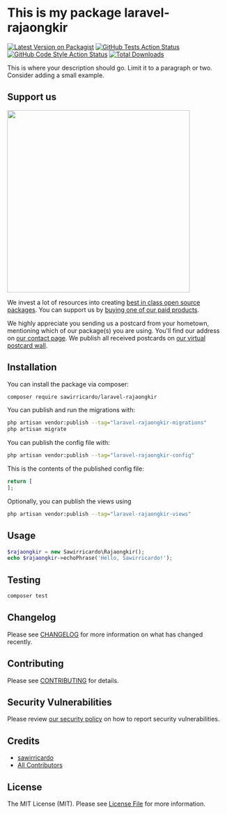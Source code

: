# This is my package laravel-rajaongkir

[![Latest Version on Packagist](https://img.shields.io/packagist/v/sawirricardo/laravel-rajaongkir.svg?style=flat-square)](https://packagist.org/packages/sawirricardo/laravel-rajaongkir)
[![GitHub Tests Action Status](https://img.shields.io/github/workflow/status/sawirricardo/laravel-rajaongkir/run-tests?label=tests)](https://github.com/sawirricardo/laravel-rajaongkir/actions?query=workflow%3Arun-tests+branch%3Amain)
[![GitHub Code Style Action Status](https://img.shields.io/github/workflow/status/sawirricardo/laravel-rajaongkir/Check%20&%20fix%20styling?label=code%20style)](https://github.com/sawirricardo/laravel-rajaongkir/actions?query=workflow%3A"Check+%26+fix+styling"+branch%3Amain)
[![Total Downloads](https://img.shields.io/packagist/dt/sawirricardo/laravel-rajaongkir.svg?style=flat-square)](https://packagist.org/packages/sawirricardo/laravel-rajaongkir)

This is where your description should go. Limit it to a paragraph or two. Consider adding a small example.

## Support us

[<img src="https://github-ads.s3.eu-central-1.amazonaws.com/laravel-rajaongkir.jpg?t=1" width="419px" />](https://spatie.be/github-ad-click/laravel-rajaongkir)

We invest a lot of resources into creating [best in class open source packages](https://spatie.be/open-source). You can support us by [buying one of our paid products](https://spatie.be/open-source/support-us).

We highly appreciate you sending us a postcard from your hometown, mentioning which of our package(s) you are using. You'll find our address on [our contact page](https://spatie.be/about-us). We publish all received postcards on [our virtual postcard wall](https://spatie.be/open-source/postcards).

## Installation

You can install the package via composer:

```bash
composer require sawirricardo/laravel-rajaongkir
```

You can publish and run the migrations with:

```bash
php artisan vendor:publish --tag="laravel-rajaongkir-migrations"
php artisan migrate
```

You can publish the config file with:

```bash
php artisan vendor:publish --tag="laravel-rajaongkir-config"
```

This is the contents of the published config file:

```php
return [
];
```

Optionally, you can publish the views using

```bash
php artisan vendor:publish --tag="laravel-rajaongkir-views"
```

## Usage

```php
$rajaongkir = new Sawirricardo\Rajaongkir();
echo $rajaongkir->echoPhrase('Hello, Sawirricardo!');
```

## Testing

```bash
composer test
```

## Changelog

Please see [CHANGELOG](CHANGELOG.md) for more information on what has changed recently.

## Contributing

Please see [CONTRIBUTING](.github/CONTRIBUTING.md) for details.

## Security Vulnerabilities

Please review [our security policy](../../security/policy) on how to report security vulnerabilities.

## Credits

- [sawirricardo](https://github.com/sawirricardo)
- [All Contributors](../../contributors)

## License

The MIT License (MIT). Please see [License File](LICENSE.md) for more information.
